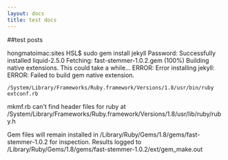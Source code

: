 ```yaml
---
layout: docs
title: test docs
---
```


##test posts

hongmatoimac:sites HSL$ sudo gem install jekyll
Password:
Successfully installed liquid-2.5.0
Fetching: fast-stemmer-1.0.2.gem (100%)
Building native extensions.  This could take a while...
ERROR:  Error installing jekyll:
	ERROR: Failed to build gem native extension.

    /System/Library/Frameworks/Ruby.framework/Versions/1.8/usr/bin/ruby extconf.rb
mkmf.rb can't find header files for ruby at /System/Library/Frameworks/Ruby.framework/Versions/1.8/usr/lib/ruby/ruby.h


Gem files will remain installed in /Library/Ruby/Gems/1.8/gems/fast-stemmer-1.0.2 for inspection.
Results logged to /Library/Ruby/Gems/1.8/gems/fast-stemmer-1.0.2/ext/gem_make.out